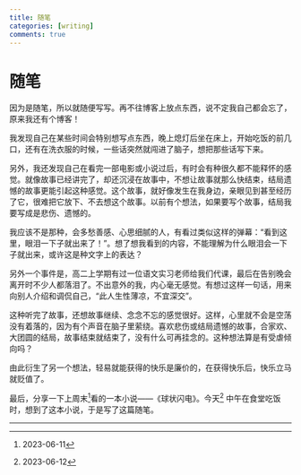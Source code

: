 ```yaml
---
title: 随笔
categories: [writing]
comments: true
---
```


# 随笔

因为是随笔，所以就随便写写。再不往博客上放点东西，说不定我自己都会忘了，原来我还有个博客！

我发现自己在某些时间会特别想写点东西，晚上熄灯后坐在床上，开始吃饭的前几口，还有在洗衣服的时候，一些话突然就闯进了脑子，想把那些话写下来。

另外，我还发现自己在看完一部电影或小说过后，有时会有种很久都不能释怀的感觉。就像故事已经讲完了，却还沉浸在故事中，不想让故事就那么快结束，结局遗憾的故事更能引起这种感觉。这个故事，就好像发生在我身边，亲眼见到甚至经历了它，很难把它放下、不去想这个故事。以前有个想法，如果要写个故事，结局我要写成是悲伤、遗憾的。

我应该不是那种，会多愁善感、心思细腻的人，有看过类似这样的弹幕：“看到这里，眼泪一下子就出来了！”。想了想我看到的内容，不能理解为什么眼泪会一下子就出来，或许这是种文字上的表达？

另外一个事件是，高二上学期有过一位语文实习老师给我们代课，最后在告别晚会离开时不少人都落泪了。不出意外的我，内心毫无感觉。有想过这样一句话，用来向别人介绍和调侃自己，“此人生性薄凉，不宜深交”。

这种听完了故事，还想故事继续、念念不忘的感觉很好。这样，心里就不会是空荡没有着落的，因为有个声音在脑子里萦绕。喜欢悲伤或结局遗憾的故事，合家欢、大团圆的结局，故事结束就结束了，没有什么可再挂念的。这种想法算是有受虐倾向吗？

由此衍生了另一个想法，轻易就能获得的快乐是廉价的，在获得快乐后，快乐立马就贬值了。

最后，分享一下上周末[^1]看的一本小说——《球状闪电》。今天[^2] 中午在食堂吃饭时，想到了这本小说，于是写了这篇随笔。

---

[^1]: 2023-06-11
[^2]: 2023-06-12

